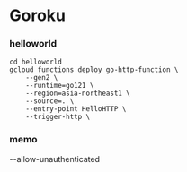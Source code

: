 # Goroku

### helloworld
```
cd helloworld
gcloud functions deploy go-http-function \
    --gen2 \
    --runtime=go121 \
    --region=asia-northeast1 \
    --source=. \
    --entry-point HelloHTTP \
    --trigger-http \
```

### memo
--allow-unauthenticated
